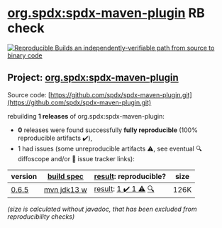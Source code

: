 [org.spdx:spdx-maven-plugin](https://central.sonatype.com/artifact/org.spdx/spdx-maven-plugin/0.6.5/versions) RB check
=======

[![Reproducible Builds](https://reproducible-builds.org/images/logos/rb.svg) an independently-verifiable path from source to binary code](https://reproducible-builds.org/)

## Project: [org.spdx:spdx-maven-plugin](https://central.sonatype.com/artifact/org.spdx/spdx-maven-plugin/0.6.5/versions)

Source code: [https://github.com/spdx/spdx-maven-plugin.git](https://github.com/spdx/spdx-maven-plugin.git)

rebuilding **1 releases** of org.spdx:spdx-maven-plugin:
- **0** releases were found successfully **fully reproducible** (100% reproducible artifacts :heavy_check_mark:),
- 1 had issues (some unreproducible artifacts :warning:, see eventual :mag: diffoscope and/or :memo: issue tracker links):

| version | [build spec](/BUILDSPEC.md) | [result](https://reproducible-builds.org/docs/jvm/): reproducible? | size |
| -- | --------- | ------ | -- |
| [0.6.5](https://central.sonatype.com/artifact/org.spdx/spdx-maven-plugin/0.6.5/pom) | [mvn jdk13 w](spdx-maven-plugin-0.6.5.buildspec) | [result](spdx-maven-plugin-0.6.5.buildinfo): [1 :heavy_check_mark:  1 :warning:](spdx-maven-plugin-0.6.5.buildcompare) [:mag:](target/spdx-maven-plugin-0.6.5.diffoscope) | 126K |

<i>(size is calculated without javadoc, that has been excluded from reproducibility checks)</i>
